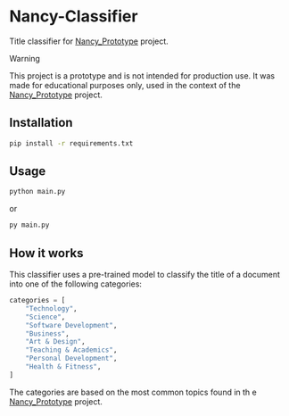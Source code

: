 # Nancy-Classifier

Title classifier for [Nancy_Prototype](https://github.com/WashingtonYandun/Nancy_Prototype) project.

> [!WARNING]
> This project is a prototype and is not intended for production use. It was made for educational purposes only, used in the context of the [Nancy_Prototype](https://github.com/WashingtonYandun/Nancy_Prototype) project.

## Installation

```bash
pip install -r requirements.txt
```

## Usage

```bash
python main.py
```

or

```bash
py main.py
```

## How it works

This classifier uses a pre-trained model to classify the title of a document into one of the following categories:

```python
categories = [
    "Technology",
    "Science",
    "Software Development",
    "Business",
    "Art & Design",
    "Teaching & Academics",
    "Personal Development",
    "Health & Fitness",
]
```

The categories are based on the most common topics found in th e [Nancy_Prototype](https://github.com/WashingtonYandun/Nancy_Prototype) project.
